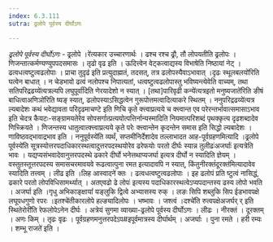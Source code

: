 ```yaml
---
index: 6.3.111
sutra: ढ्रलोपे पूर्वस्य दीर्घोऽणः

---
```

_ढ्रलोपे पूर्वस्य दीर्घोऽणः_ - ढ्रलोपे ।रे॑त्यकार उच्चारणार्थः । ढश्च रश्च ढ्रौ, तौ लोपयतीति ढ्रलोपः । णिजन्तात्कर्मण्यण्युपपदसमासः । तृढो वृढ इति । ऊदित्त्वेन वेट्कत्वाद्यस्य विभाषेति निष्ठायां नेट् । ढत्वधत्वष्टुत्वढलोपाः । प्राचा तुदृढ॑ इति प्रत्युदाह्मतं, तदसत्, तत्र ढलोपस्यैवाऽभावात् ।दृढः स्थूलबलयो॑रिति घत्वेन बाधात् । न चेडभावो ढत्वं नलोपश्च निपात्यतां, धत्वष्टुत्वढलोपास्तु भविष्यन्त्येवेति वाच्यम्, तथा सतिपरिद्रढय्ये॑त्यत्रल्यपि लघुपूर्वा॑दिति णेरयादेशो न स्यात् । [तथा]पारिवृढी कन्ये॑त्यत्रइतो मनुष्यजाते॑रिति ङीषं बाधित्वाअणिञो॑रिति ष्यङ् स्यात्, ढलोपस्याऽसिद्धत्वेन गुरूपोत्तमत्वादित्याकरे स्थितम् । ननुपरिद्रढय्ये॑त्यत्र ल्यबादेशः कथं भवेद्यावता परिदृढमाचण्टे इति णिचि कृते क्त्त्वाप्रत्यये च क्त्त्वान्त एव परेरन्तर्भावात्समासाऽभाव इति चेदत्र कैयटः-सङ्ग्रामयतेरेव सोपसर्गात्प्रत्ययोत्पत्तिर्नान्यस्मादिति नियमात्परिशब्दं पृथक्कृत्य दृढशब्दादेव णिच्क्रियते । णिजन्तस्य धातुत्वात्क्त्त्वाप्रत्यये कृते परेः क्त्त्वान्तेन कृदन्तेन समास इति सिद्धो ल्यबादेशः । णाविष्ठवद्भावाद्रभाव इति । ननुपूर्वस्ये॑ति व्यर्थं, सप्तमीनिर्देशादेव तल्लाभादत आह-पूर्वग्रहणमित्यादि ।ढ्रलोपे पूर्वस्ये॑ति सूत्रस्योत्तरपदाधिकारस्थत्वादुत्तरपदस्थयोरेव ढरेफयोः परतो दीर्घः स्यान्न तुलीढः॑अजर्घाः॑ इत्यत्रेति भावः । यद्यप्यसंभवादेवानुत्तरपदस्थे ढकारे दीर्घो भनेत्तथाप्यजर्घा इत्यत्र दीर्घो न स्यादिति ज्ञेयम् । वस्तुतस्तूत्तरपदस्य समासचरमावयवे रूढत्वात्पुना रमत इत्यादावपि न स्यात्, किंतुनीरक्तं॑दूरक्त॑मित्यादावेव स्यादिति तत्त्वम् । लीढ इति ।लिह आस्वादने॑ क्तः । ढत्वधत्वष्टुत्वढलोपाः । इह ढलोपं प्रति ष्टुत्वं नासिद्धं, ढकारे परतो लोपविधिसामर्थ्यात् । अतएवढो ढे लोपः॑ इत्यस्य पदाधिकारस्थत्वेऽप्यपदान्तस्य ढस्य लोपो भवति । अजर्घा इति ।गृधु अभिकाङ्क्षायां॑ यङ्लुकि द्वित्वे अभ्यासस्य रुक् । लङः सिपि शब्लुकि सिप ईडभावपक्षे लघूपधगुणो रपरः ।इतश्चे॑तीकारलोपे हल्ङ्यादिलोपः । भष्भावः । जश्त्वं ।दश्चे॑ति रुत्वपक्षेअजर्घर् र् इति स्थितेरोरी॑ति रेफलोपेऽनेन दीर्घः । अत्रेयं सुगमा व्याख्या-ढ्रलोपे पूर्वस्य दीर्घोऽणः । लीढः । नीरक्तं । दूरक्तम् । अणः किम्  । तृढः वृढः । पूर्वग्रहणमनुत्तरपदेऽप#इपूर्वमात्रस्य दीर्घार्थम् । अजर्घाः । पुना रमते । हरी रम्यः । शम्भू राजते॑ इति ।